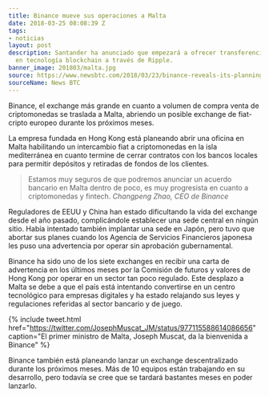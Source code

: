 ```yaml
---
title: Binance mueve sus operaciones a Malta
date: 2018-03-25 08:08:39 Z
tags:
- noticias
layout: post
description: Santander ha anunciado que empezará a ofrecer transferencias basadas
  en tecnología blockchain a través de Ripple.
banner_image: 201803/malta.jpg
source: https://www.newsbtc.com/2018/03/23/binance-reveals-its-planning-on-opening-a-new-office-in-malta/#
sourceName: News BTC
---
```


Binance, el exchange más grande en cuanto a volumen de compra venta de criptomonedas se traslada a Malta, abriendo un posible exchange de fiat-cripto europeo durante los próximos meses.

<!--more-->

La empresa fundada en Hong Kong está planeando abrir una oficina en Malta habilitando un intercambio fiat a criptomonedas en la isla mediterránea en cuanto termine de cerrar contratos con los bancos locales para permitir depósitos y retiradas de fondos de los clientes.

> Estamos muy seguros de que podremos anunciar un acuerdo bancario en Malta dentro de poco, es muy progresista en cuanto a criptomonedas y fintech. <cite>Changpeng Zhao, CEO de Binance</cite>

Reguladores de EEUU y China han estado dificultando la vida del exchange desde el año pasado, complicándole establecer una sede central en ningún sitio. Había intentado también implantar una sede en Japón, pero tuvo que abortar sus planes cuando los Agencia de Servicios Financieros japonesa les puso una advertencia por operar sin aprobación gubernamental.

Binance ha sido uno de los siete exchanges en recibir una carta de advertencia en los últimos meses por la Comisión de futuros y valores de Hong Kong por operar en un sector tan poco regulado. Este desplazo a Malta se debe a que el país está intentando convertirse en un centro tecnológico para empresas digitales y ha estado relajando sus leyes y regulaciones referidas al sector bancario y de juego.

{% include tweet.html href="https://twitter.com/JosephMuscat_JM/status/977115588614086656" caption="El primer ministro de Malta, Joseph Muscat, da la bienvenida a Binance" %}

Binance también está planeando lanzar un exchange descentralizado durante los próximos meses. Más de 10 equipos están trabajando en su desarrollo, pero todavía se cree que se tardará bastantes meses en poder lanzarlo.
